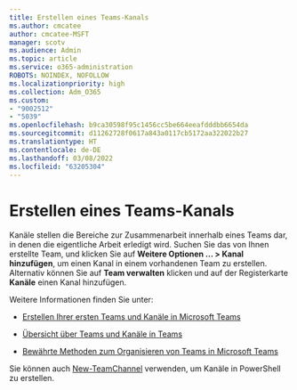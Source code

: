 ```yaml
---
title: Erstellen eines Teams-Kanals
ms.author: cmcatee
author: cmcatee-MSFT
manager: scotv
ms.audience: Admin
ms.topic: article
ms.service: o365-administration
ROBOTS: NOINDEX, NOFOLLOW
ms.localizationpriority: high
ms.collection: Adm_O365
ms.custom:
- "9002512"
- "5039"
ms.openlocfilehash: b9ca30598f95c1456cc5be664eeafdddbb6654da
ms.sourcegitcommit: d11262728f0617a843a0117cb5172aa322022b27
ms.translationtype: HT
ms.contentlocale: de-DE
ms.lasthandoff: 03/08/2022
ms.locfileid: "63205304"
---
```

# <a name="create-a-teams-channel"></a>Erstellen eines Teams-Kanals

Kanäle stellen die Bereiche zur Zusammenarbeit innerhalb eines Teams dar, in denen die eigentliche Arbeit erledigt wird. Suchen Sie das von Ihnen erstellte Team, und klicken Sie auf **Weitere Optionen ... > Kanal hinzufügen**, um einen Kanal in einem vorhandenen Team zu erstellen. Alternativ können Sie auf **Team verwalten** klicken und auf der Registerkarte **Kanäle** einen Kanal hinzufügen.

Weitere Informationen finden Sie unter:

- [Erstellen Ihrer ersten Teams und Kanäle in Microsoft Teams](https://docs.microsoft.com/MicrosoftTeams/get-started-with-teams-create-your-first-teams-and-channels)

- [Übersicht über Teams und Kanäle in Teams](https://docs.microsoft.com/microsoftteams/teams-channels-overview)

- [Bewährte Methoden zum Organisieren von Teams in Microsoft Teams](https://docs.microsoft.com/MicrosoftTeams/best-practices-organizing)

Sie können auch [New-TeamChannel](https://docs.microsoft.com/powershell/module/teams/new-teamchannel?view=teams-ps&preserve-view=true) verwenden, um Kanäle in PowerShell zu erstellen.
